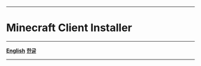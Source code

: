___

# **Minecraft Client Installer**

---

[**English**](https://github.com/BAN-NO77/Minecraft-Client-Installer/wiki/English)
[**한글**](https://github.com/BAN-NO77/Minecraft-Client-Installer/wiki/%ED%95%9C%EA%B8%80)

___
